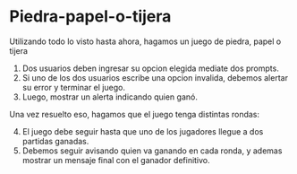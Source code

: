 # Piedra-papel-o-tijera

Utilizando todo lo visto hasta ahora, hagamos un juego de piedra, papel o tijera

1. Dos usuarios deben ingresar su opcion elegida mediate dos prompts. 
2. Si uno de los dos usuarios escribe una opcion invalida, debemos alertar su error y terminar el juego. 
3. Luego, mostrar un alerta indicando quien ganó. 

Una vez resuelto eso, hagamos que el juego tenga distintas rondas: 

4. El juego debe seguir hasta que uno de los jugadores llegue a dos partidas ganadas. 
5. Debemos seguir avisando quien va ganando en cada ronda, y ademas mostrar un mensaje final con el ganador definitivo. 
